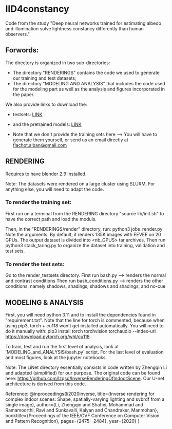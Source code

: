 # IID4constancy
Code from the study "Deep neural networks trained for estimating albedo and illumination solve lightness constancy differently than human observers."

## Forwords:

The directory is organized in two sub-directories: 
 - The directory "RENDERINGS" contains the code we used to generate our training and test datasets; 
 - The directory "MODELING AND ANALYSIS" that includes the code used for the modeling part as well as the analysis and figures incorporated in the paper.

We also provide links to download the:
 - testsets: [LINK](https://www.dropbox.com/scl/fo/yb360ltk2llhyzvhzu7bj/ALmepfhRmdUinTKEZ5rrRKk?rlkey=matwof0s7ew9ei9udk7l8raxb&st=0zz49pim&dl=0)
 - and the pretrained models: [LINK](https://www.dropbox.com/scl/fo/fxl7486bp8b2py5nbv3lw/AKRNDf1pVEOJu45nl0JMt7s?rlkey=ftgr9y2h7hndjw1xifo5jzh8n&st=l7paaw7s&dl=0)

 - Note that we don't provide the training sets here --> You will have to generate them yourself, or send us an email directly at flachot.alban@gmail.com

## RENDERING

Requires to have blender 2.9 installed.

Note: The datasets were rendered on a large cluster using SLURM.
For anything else, you will need to adapt the code.

### To render the training set:

First run on a terminal from the RENDERING directory "source lib/init.sh" to have the correct path and load the moduls.

Then, in the "RENDERINGS/render" directory, run: python3 jobs_render.py
Note the arguments. By default, it renders 135K images with EEVEE on 20 GPUs. The output dataset is divided into <nb_GPUS> tar archives.
Then run python3 stack_taring.py to organize the dataset into training, validation and test sets.

### To render the test sets:

Go to the render_testsets directory.
First run bash.py --> renders the normal and contrast conditions
Then run bash_conditions.py --> renders the other conditions, namely shadows, shadings, shadows and shadings, and no-cue


## MODELING & ANALYSIS

First, you will need python 3.11 and to install the dependencies found in "requirement.txt". 
Note that the line for torch is commented, because when using pip3, torch + cu118 won't get installed automatically. You will need to do it manually with: pip3 install torch torchvision torchaudio --index-url https://download.pytorch.org/whl/cu118

To train, test and run the first level of analysis, look at 'MODELING_and_ANALYSIS/bash.py' script.
For the last level of evaluation and most figures, look at the jupyter notebooks.

Note: The LiNet directory essentially consists in code written by Zhengqin Li and adapted (simplified) for our purpose. The original code can be found here: https://github.com/lzqsd/InverseRenderingOfIndoorScene. Our U-net architecture is derived from this code.

Reference:
@inproceedings{li2020inverse,
title={Inverse rendering for complex indoor scenes: Shape, spatially-varying lighting and svbrdf from a single image},
author={Li, Zhengqin and Shafiei, Mohammad and Ramamoorthi, Ravi and Sunkavalli, Kalyan and Chandraker, Manmohan},
booktitle={Proceedings of the IEEE/CVF Conference on Computer Vision and Pattern Recognition},
pages={2475--2484},
year={2020}
}

